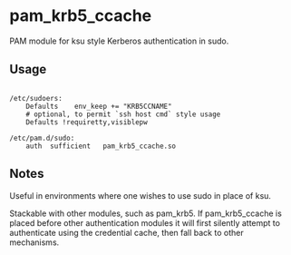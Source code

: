 pam_krb5_ccache
==========

PAM module for ksu style Kerberos authentication in sudo.

Usage
-----

```

/etc/sudoers:
    Defaults    env_keep += "KRB5CCNAME"
    # optional, to permit `ssh host cmd` style usage
    Defaults !requiretty,visiblepw

/etc/pam.d/sudo:
    auth  sufficient   pam_krb5_ccache.so

```


Notes
-----

Useful in environments where one wishes to use sudo in place of ksu. 

Stackable with other modules, such as pam_krb5. If pam_krb5_ccache is placed
before other authentication modules it will first silently attempt to
authenticate using the credential cache, then fall back to other mechanisms.


